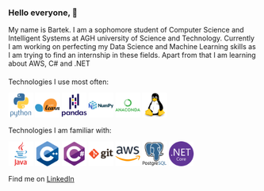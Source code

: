 

<!--
**Pobudi/Pobudi** is a ✨ _special_ ✨ repository because its `README.md` (this file) appears on your GitHub profile.

Here are some ideas to get you started:

- 🔭 I’m currently working on ...
- 🌱 I’m currently learning ...
- 👯 I’m looking to collaborate on ...
- 🤔 I’m looking for help with ...
- 💬 Ask me about ...
- 📫 How to reach me: ...
- 😄 Pronouns: ...
- ⚡ Fun fact: ...
-->

### Hello everyone, 👋
My name is Bartek. I am a sophomore student of Computer Science and Intelligent Systems at AGH university of Science and Technology. Currently I am working on perfecting my Data Science and Machine Learning skills as I am trying to find an internship in these fields. Apart from that I am learning about AWS, C# and .NET

#### 
Technologies I use most often:
<p>
  <img width="50" src="https://github.com/devicons/devicon/blob/master/icons/python/python-original-wordmark.svg" alt="Python" title="Python"/>
  <img width="50" src="https://github.com/devicons/devicon/blob/master/icons/scikitlearn/scikitlearn-original.svg" alt="scikit-learn" title="scikit-learn"/>  
  <img width="50" src="https://github.com/devicons/devicon/blob/master/icons/pandas/pandas-original-wordmark.svg" alt="pandas" title="pandas"/>
  <img width="50" src="https://github.com/devicons/devicon/blob/master/icons/numpy/numpy-original-wordmark.svg" alt="NumPy title="NumPy"/>
  <img width="50" src="https://github.com/devicons/devicon/blob/master/icons/anaconda/anaconda-original-wordmark.svg" alt="Anaconda" title="Anaconda"/>
  <img width="50" src="https://github.com/devicons/devicon/blob/master/icons/linux/linux-original.svg" alt="Linux" title="Linux"/>
</p>
Technologies I am familiar with:
<p></p>
<p>
  <img width="50" src="https://github.com/devicons/devicon/blob/master/icons/java/java-original-wordmark.svg" alt="Java" title="Java"/>
    <img width="50" src="https://github.com/devicons/devicon/blob/master/icons/cplusplus/cplusplus-original.svg" alt="C++" title="C++"/>
  <img width="50" src="https://github.com/devicons/devicon/blob/master/icons/csharp/csharp-original.svg" alt="C#" title="C#"/>
  <img width="50" src="https://github.com/devicons/devicon/blob/master/icons/git/git-original-wordmark.svg" alt="Git" title="Git"/>
  <img width="50" src="https://github.com/devicons/devicon/blob/master/icons/amazonwebservices/amazonwebservices-original-wordmark.svg" alt="AWS" title="AWS"/>
  <img width="50" src="https://github.com/devicons/devicon/blob/master/icons/postgresql/postgresql-original-wordmark.svg" alt="PostgreSQL" title="PostgrewSQL"/>
  <img width="50" src="https://github.com/devicons/devicon/blob/master/icons/dotnetcore/dotnetcore-original.svg" alt=".NET" title=".NET"/>
</p>
<p>Find me on <a href="https://www.linkedin.com/in/bartosz-pobudejski-758478177/" target="_blank">LinkedIn</a></p>
<!--Icons from: https://github.com/devicons/devicon/blob/master/icons-->
